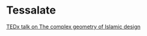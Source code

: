 # Tessalate

[TEDx talk on The complex geometry of Islamic design](https://www.facebook.com/TEDEducation/videos/1602720796407787/)
